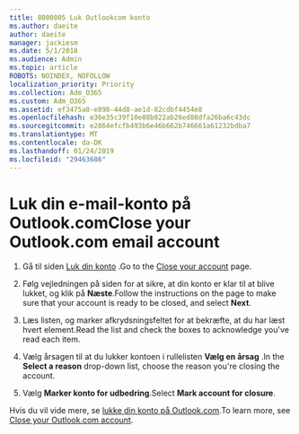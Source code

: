 ```yaml
---
title: 8000005 Luk Outlookcom konto
ms.author: daeite
author: daeite
manager: jackiesm
ms.date: 5/1/2018
ms.audience: Admin
ms.topic: article
ROBOTS: NOINDEX, NOFOLLOW
localization_priority: Priority
ms.collection: Adm_O365
ms.custom: Adm_O365
ms.assetid: ef3475a8-e898-44d8-ae1d-82cdbf4454e8
ms.openlocfilehash: e36e35c39f10e88b022ab26ed88dfa26ba6c43dc
ms.sourcegitcommit: e2864efcfb493b6e46b662b746661a61232bdba7
ms.translationtype: MT
ms.contentlocale: da-DK
ms.lasthandoff: 01/24/2019
ms.locfileid: "29463686"
---
```

# <a name="close-your-outlookcom-email-account"></a><span data-ttu-id="46a40-102">Luk din e-mail-konto på Outlook.com</span><span class="sxs-lookup"><span data-stu-id="46a40-102">Close your Outlook.com email account</span></span>

1. <span data-ttu-id="46a40-103">Gå til siden [Luk din konto](https://go.microsoft.com/fwlink/p/?linkid=845493) .</span><span class="sxs-lookup"><span data-stu-id="46a40-103">Go to the [Close your account](https://go.microsoft.com/fwlink/p/?linkid=845493) page.</span></span> 
    
2. <span data-ttu-id="46a40-104">Følg vejledningen på siden for at sikre, at din konto er klar til at blive lukket, og klik på **Næste**.</span><span class="sxs-lookup"><span data-stu-id="46a40-104">Follow the instructions on the page to make sure that your account is ready to be closed, and select **Next**.</span></span> 
    
3. <span data-ttu-id="46a40-105">Læs listen, og marker afkrydsningsfeltet for at bekræfte, at du har læst hvert element.</span><span class="sxs-lookup"><span data-stu-id="46a40-105">Read the list and check the boxes to acknowledge you've read each item.</span></span>
    
4. <span data-ttu-id="46a40-106">Vælg årsagen til at du lukker kontoen i rullelisten **Vælg en årsag** .</span><span class="sxs-lookup"><span data-stu-id="46a40-106">In the **Select a reason** drop-down list, choose the reason you're closing the account.</span></span> 
    
5. <span data-ttu-id="46a40-107">Vælg **Marker konto for udbedring**.</span><span class="sxs-lookup"><span data-stu-id="46a40-107">Select **Mark account for closure**.</span></span> 
    
<span data-ttu-id="46a40-108">Hvis du vil vide mere, se [lukke din konto på Outlook.com](https://go.microsoft.com/fwlink/p/?linkid=873106)[](https://support.office.com/article/564b801e-2a47-4cb2-afa8-12ead3185038.aspx).</span><span class="sxs-lookup"><span data-stu-id="46a40-108">To learn more, see [Close your Outlook.com account](https://go.microsoft.com/fwlink/p/?linkid=873106)[](https://support.office.com/article/564b801e-2a47-4cb2-afa8-12ead3185038.aspx).</span></span>
  

